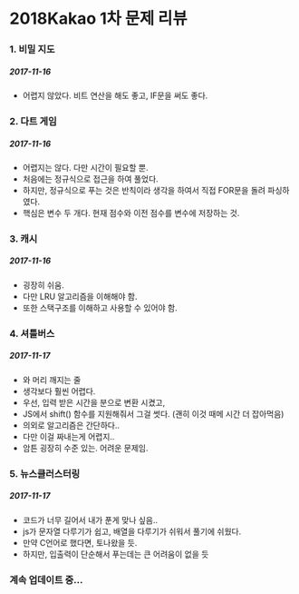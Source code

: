 
# 2018Kakao 1차 문제 리뷰

### 1. 비밀 지도

##### 2017-11-16

- 어렵지 않았다. 비트 연산을 해도 좋고, IF문을 써도 좋다.



### 2. 다트 게임

##### 2017-11-16

- 어렵지는 않다. 다만 시간이 필요할 뿐.
- 처음에는 정규식으로 접근을 하여 풀었다.
- 하지만, 정규식으로 푸는 것은 반칙이라 생각을 하여서 직접 FOR문을 돌려 파싱하였다.
- 핵심은 변수 두 개다. 현재 점수와 이전 점수를 변수에 저장하는 것.


### 3. 캐시

##### 2017-11-16

- 굉장히 쉬움.
- 다만 LRU 알고리즘을 이해해야 함.
- 또한 스택구조를 이해하고 사용할 수 있어야 함.



### 4. 셔틀버스

##### 2017-11-17

- 와 머리 깨지는 줄
- 생각보다 훨씬 어렵다.
- 우선, 입력 받은 시간을 분으로 변환 시켰고,
- JS에서 shift() 함수를 지원해줘서 그걸 썻다. (괜히 이것 때메 시간 더 잡아먹음)
- 의외로 알고리즘은 간단하다..
- 다만 이걸 짜내는게 어렵지..
- 암튼 굉장히 수준 있는. 어려운 문제임.



### 5. 뉴스클러스터링

##### 2017-11-17

- 코드가 너무 길어서 내가 푼게 맞나 싶음..
- js가 문자열 다루기가 쉽고, 배열을 다루기가 쉬워서 풀기에 쉬웠다.
- 만약 C언어로 했다면, 토나왔을 듯.
- 하지만, 입출력이 단순해서 푸는데는 큰 어려움이 없을 듯




### 계속 업데이트 중...
